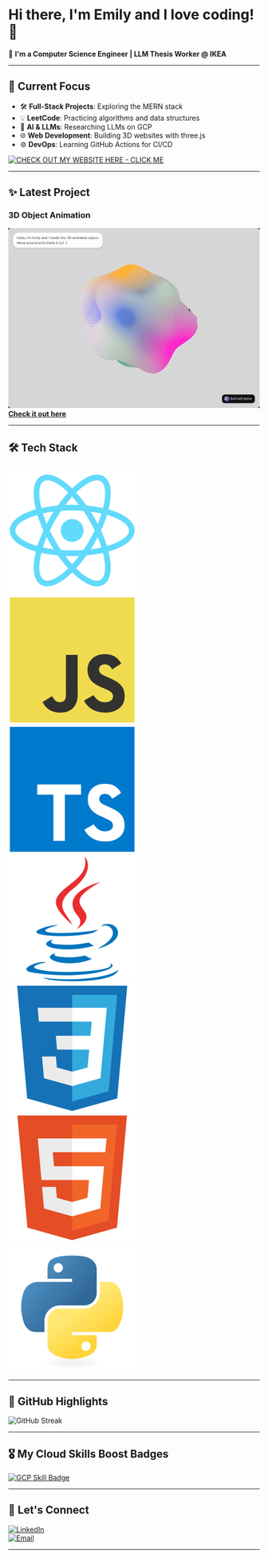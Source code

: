 # Hi there, I'm Emily and I love coding! 👋

🚀 **I'm a Computer Science Engineer | LLM Thesis Worker @ IKEA**  

---

## 🌟 Current Focus
- 🛠 **Full-Stack Projects**: Exploring the MERN stack  
- 💡 **LeetCode**: Practicing algorithms and data structures  
- 🤖 **AI & LLMs**: Researching LLMs on GCP  
- 🌐 **Web Development**: Building 3D websites with three.js  
- ⚙️ **DevOps**: Learning GitHub Actions for CI/CD  

[![CHECK OUT MY WEBSITE HERE - CLICK ME](https://img.shields.io/badge/-CHECK%20OUT%20MY%20WEBSITE%20HERE%20--%20CLICK%20ME-FF5722?style=flat&logo=netlify&logoColor=white)](https://hahaem1ly.netlify.app/)

---

## ✨ Latest Project

### 3D Object Animation

![Website Preview](./preview.gif)  
**[Check it out here](https://hahaem1ly.github.io/3d-object-animation/)**

---

## 🛠 Tech Stack

![React](https://raw.githubusercontent.com/devicons/devicon/master/icons/react/react-original.svg)  
![JavaScript](https://raw.githubusercontent.com/devicons/devicon/master/icons/javascript/javascript-original.svg)  
![TypeScript](https://raw.githubusercontent.com/devicons/devicon/master/icons/typescript/typescript-original.svg)  
![Java](https://raw.githubusercontent.com/devicons/devicon/master/icons/java/java-original.svg)  
![CSS3](https://raw.githubusercontent.com/devicons/devicon/master/icons/css3/css3-original.svg)  
![HTML5](https://raw.githubusercontent.com/devicons/devicon/master/icons/html5/html5-original.svg)  
![Python](https://raw.githubusercontent.com/devicons/devicon/master/icons/python/python-original.svg)  

---

## 🚀 GitHub Highlights

![GitHub Streak](https://github-readme-streak-stats.herokuapp.com?user=hahaem1ly&theme=radical)

---

## 🎖️ My Cloud Skills Boost Badges

[![GCP Skill Badge](https://gstatic.com/cloudskillboost/badges/13227177.svg)](https://www.cloudskillsboost.google/public_profiles/17231b59-a51e-4fbf-9d70-e4e8b63b14cd/badges/13227177)

---

## 🎯 Let's Connect

[![LinkedIn](https://img.shields.io/badge/-LinkedIn-0077B5?style=flat&logo=linkedin&logoColor=white)](https://www.linkedin.com/in/emily-ha-885605210/)  
[![Email](https://img.shields.io/badge/-Email-D14836?style=flat&logo=gmail&logoColor=white)](mailto:em1lyha2002@gmail.com)

---
